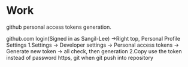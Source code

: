 # Work
github personal access tokens generation.

github.com login(Signed in as Sangil-Lee)
->Right top, Personal Profile Settings
1.Settings -> Developer settings -> Personal access tokens -> Generate new token -> all check, then generation
2.Copy use the token instead of password https, git when git push into repository
